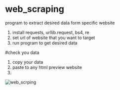 # web_scraping
 program to extract desired data form specific website
 1. install requests, urllib.request, bs4, re
 2. set url of website that you want to target
 3. run program to get desired data
 
 #check you data
 1. copy your data 
 2. paste to any html preview website
 3. 
 ![web_scrping](https://user-images.githubusercontent.com/44990207/110285733-b2eefd80-8009-11eb-8d10-a6cd2c9289cb.PNG)
